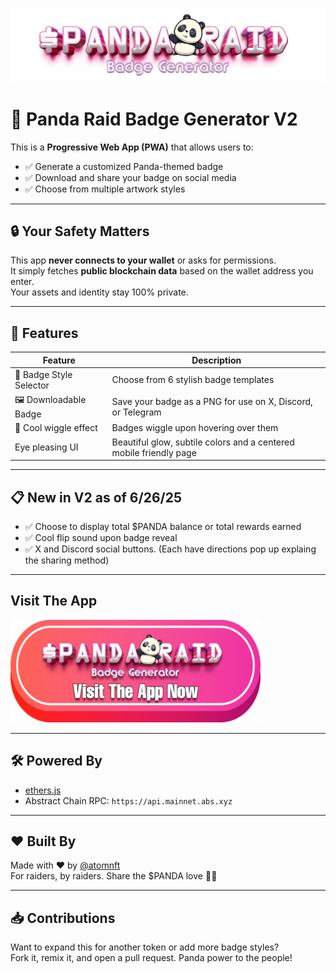 ![Header](Images/mainheader.png)

# 🐼 Panda Raid Badge Generator V2

This is a **Progressive Web App (PWA)** that allows users to:

- ✅ Generate a customized Panda-themed badge
- ✅ Download and share your badge on social media
- ✅ Choose from multiple artwork styles

---

## 🔒 Your Safety Matters

This app **never connects to your wallet** or asks for permissions.  
It simply fetches **public blockchain data** based on the wallet address you enter.  
Your assets and identity stay 100% private.

---

## 🚀 Features

| Feature                  | Description                                                             |
|--------------------------|-------------------------------------------------------------------------|
| 🎨 Badge Style Selector   | Choose from 6 stylish badge templates                                  |
| 🖼️ Downloadable Badge     | Save your badge as a PNG for use on X, Discord, or Telegram            |
| 🐛 Cool wiggle effect     | Badges wiggle upon hovering over them                                  |   
| Eye pleasing UI           | Beautiful glow, subtile colors and a centered mobile friendly page     |                   

---

## 📋 New in V2 as of 6/26/25

- ✅ Choose to display total $PANDA balance or total rewards earned
- ✅ Cool flip sound upon badge reveal
- ✅ X and Discord social buttons. (Each have directions pop up explaing the sharing method)

---

## Visit The App

[![](https://github.com/ATOMNFT/Panda-Raid-Badge-Generator/blob/main/Images/button.png)](https://atomnft.github.io/Panda-Raid-Badge-Generator/)

---

## 🛠️ Powered By

- [ethers.js](https://docs.ethers.org/)
- Abstract Chain RPC: `https://api.mainnet.abs.xyz`

---

## ❤️ Built By

Made with ❤️ by [@atomnft](https://github.com/atomnft)  
For raiders, by raiders. Share the $PANDA love 🐼💚

---

## 📥 Contributions

Want to expand this for another token or add more badge styles?  
Fork it, remix it, and open a pull request. Panda power to the people!
